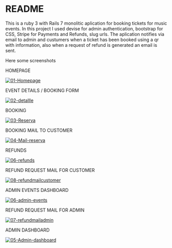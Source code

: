 # README

This is a ruby 3 with Rails 7 monolitic aplication for booking tickets for music events. 
In this project I used devise for admin authentication, bootstrap for CSS, Stripe for Payments and Refunds, slug urls. 
The aplication notifies via email to admin and custumers when a ticket has been booked using a qr with information, also when a request of refund is generated an email is sent.

Here some screenshots

HOMEPAGE

<a href="https://ibb.co/0mWqsFf"><img src="https://i.ibb.co/2WLqZsj/01-Homepage.png" alt="01-Homepage" border="0"></a>

EVENT DETAILS / BOOKING FORM

<a href="https://ibb.co/WVLMGH5"><img src="https://i.ibb.co/RjqsYgb/02-detallle.png" alt="02-detallle" border="0"></a>

BOOKING 

<a href="https://ibb.co/3Mn6qtz"><img src="https://i.ibb.co/5nPpyqF/03-Reserva.png" alt="03-Reserva" border="0"></a>

BOOKING MAIL TO CUSTOMER

<a href="https://ibb.co/YNTRGsx"><img src="https://i.ibb.co/Gd3xjSq/04-Mail-reserva.png" alt="04-Mail-reserva" border="0"></a>

REFUNDS

<a href="https://ibb.co/jZTpdf5"><img src="https://i.ibb.co/7NX9HCz/06-refunds.png" alt="06-refunds" border="0"></a>

REFUND REQUEST MAIL FOR CUSTOMER

<a href="https://ibb.co/DWHQFtZ"><img src="https://i.ibb.co/NCdKqsM/08-refundmailcustomer.png" alt="08-refundmailcustomer" border="0"></a>

ADMIN EVENTS DASHBOARD

<a href="https://ibb.co/m4qVD9w"><img src="https://i.ibb.co/jDMP6y2/06-admin-events.png" alt="06-admin-events" border="0"></a>


REFUND REQUEST MAIL FOR ADMIN

<a href="https://ibb.co/YZjgK3F"><img src="https://i.ibb.co/X8JHdbr/07-refundmailadmin.png" alt="07-refundmailadmin" border="0"></a>

ADMIN DASHBOARD

<a href="https://ibb.co/GnpYf2F"><img src="https://i.ibb.co/RYbrG07/05-Admin-dashboard.png" alt="05-Admin-dashboard" border="0"></a>

